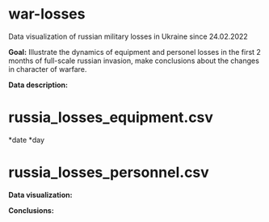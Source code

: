 # war-losses
Data visualization of russian military losses in Ukraine since 24.02.2022

**Goal:** Illustrate the dynamics of equipment and personel losses in the first 2 months of full-scale russian invasion, make conclusions about the changes in character of warfare. 

**Data description:**

# russia_losses_equipment.csv

*date
*day
 
# russia_losses_personnel.csv

**Data visualization:**

**Conclusions:**

